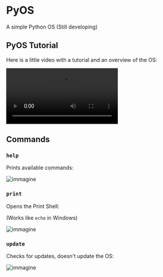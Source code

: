 # PyOS
A simple Python OS (Still developing)

## PyOS Tutorial

Here is a little video with a tutorial and an overview of the OS:




![Video](https://user-images.githubusercontent.com/76620155/157094664-a1ccc3ee-48f3-473e-8ec6-c10e899e2a6d.mp4)





## Commands

### `help`

Prints available commands:

![immagine](https://user-images.githubusercontent.com/76620155/155878701-60d2e87a-ea2b-4766-82b2-5395d94ee7b9.png)

### `print`

Opens the Print Shell:

(Works like `echo` in Windows)

![immagine](https://user-images.githubusercontent.com/76620155/155878851-aba44139-2c9c-4433-806a-88624e7efcfe.png)

### `update`

Checks for updates, doesn't update the OS:

![immagine](https://user-images.githubusercontent.com/76620155/155878929-86fda394-4aa9-4438-97d2-2e17da097bb6.png)
